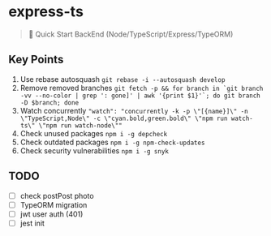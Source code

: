 # express-ts

> 🚀 Quick Start BackEnd (Node/TypeScript/Express/TypeORM)

## Key Points

1. Use rebase autosquash `git rebase -i --autosquash develop`
2. Remove removed branches `` git fetch -p && for branch in `git branch -vv --no-color | grep ': gone]' | awk '{print $1}'`; do git branch -D $branch; done ``
3. Watch concurrently `"watch": "concurrently -k -p \"[{name}]\" -n \"TypeScript,Node\" -c \"cyan.bold,green.bold\" \"npm run watch-ts\" \"npm run watch-node\""`
4. Check unused packages `npm i -g depcheck`
5. Check outdated packages `npm i -g npm-check-updates`
6. Check security vulnerabilities `npm i -g snyk`

## TODO

- [ ] check postPost photo
- [ ] TypeORM migration
- [ ] jwt user auth (401)
- [ ] jest init
